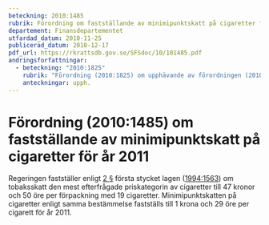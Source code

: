 ```yaml
---
beteckning: 2010:1485
rubrik: Förordning om fastställande av minimipunktskatt på cigaretter för år 2011
departement: Finansdepartementet
utfardad_datum: 2010-11-25
publicerad_datum: 2010-12-17
pdf_url: https://rkrattsdb.gov.se/SFSdoc/10/101485.pdf
andringsforfattningar:
  - beteckning: "2010:1825"
    rubrik: "Förordning (2010:1825) om upphävande av förordningen (2010:1485) om fastställande av minimipunktskatt på cigaretter för år 2011"
    anteckningar: upph.
---
```


# Förordning (2010:1485) om fastställande av minimipunktskatt på cigaretter för år 2011

Regeringen fastställer enligt [2 §](#2) första stycket lagen ([1994:1563](https://selex.se/eli/sfs/1994/1563)) om tobaksskatt den mest efterfrågade priskategorin av cigaretter till 47 kronor och 50 öre per förpackning med 19 cigaretter. Minimipunktskatten på cigaretter enligt samma bestämmelse fastställs till 1 krona och 29 öre per cigarett för år 2011.